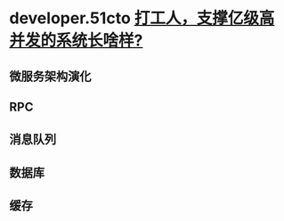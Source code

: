 # developer.51cto [打工人，支撑亿级高并发的系统长啥样?](https://developer.51cto.com/art/202011/630464.htm)

## 微服务架构演化



## RPC



## 消息队列



## 数据库



## 缓存